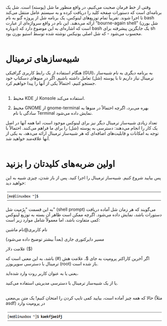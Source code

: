 وقتی از خط فرمان صحبت می‌کنیم، در واقع منظور ما شل (پوسته) است. شل یک برنامه‌ای است که دستورات صفحه کلید را دریافت کرده و به سیستم عامل منتقل می‌کند تا اجرا شوند. تقریباً تمام توزیع‌های لینوکس، یک برنامه شل از پروژه گنو به نام bash ارائه می‌دهند. این نام در واقع سرواژه‌ای از عبارت "bourne-again shell" (شل بورن دوباره) است که اشاره‌ای به این موضوع دارد که bash یک جایگزین پیشرفته برای sh محسوب می‌شود - که شل اصلی یونیکس نوشته شده توسط استیو بورن بود. <br> <br>
# شبیه‌سازهای ترمینال
هنگام استفاده از یک رابط کاربری گرافیکی (GUI)، به برنامه دیگری به نام شبیه‌ساز ترمینال نیاز داریم تا با پوسته (شل) تعامل داشته باشیم. اگر در منوهای دسکتاپ خود جستجو کنیم، احتمالاً یکی از آنها را پیدا خواهیم کرد. <br> <br>

1. محیط KDE از Konsole استفاده می‌کند. <br>

2. محیط GNOME از gnome-terminal بهره می‌برد، اگرچه احتمالاً در منوها به سادگی با نام Terminal نمایش داده می‌شود.<br>

تعداد زیادی شبیه‌ساز ترمینال دیگر نیز برای لینوکس موجود است، اما همه آنها در اصل یک کار را انجام می‌دهند: دسترسی به پوسته (شل) را برای ما فراهم می‌کنند. احتمالاً با توجه به امکانات و قابلیت‌های اضافه‌ای که هر شبیه‌ساز ترمینال ارائه می‌دهد، به یکی از آنها علاقه‌مند خواهید شد.<br> <br>

# اولین ضربه‌های کلیدتان را بزنید 

پس بیایید شروع کنیم. شبیه‌ساز ترمینال را اجرا کنید. پس از باز شدن، چیزی شبیه به این خواهید دید: <br>

![](../10000_images/0000001.png)

به این قسمت "پِرُمپت شل" (shell prompt) می‌گویند که هر زمان شل آماده دریافت دستورات باشد، نمایش داده می‌شود. اگرچه ممکن است ظاهر آن بسته به توزیع لینوکس کمی متفاوت باشد، اما معمولاً شامل موارد زیر است: <br>

نام کاربری@نام ماشین <br>

مسیر دایرکتوری جاری (بعداً بیشتر توضیح داده می‌شود) <br>

علامت دلار ($) <br>

اگر آخرین کاراکتر پرومپت به جای $، علامت هش (#) باشد، به این معنی است که ترمینال با دسترسی سوپریوزر (root) باز شده است.

یعنی یا به عنوان کاربر روت وارد شده‌اید،

یا از یک شبیه‌ساز ترمینال با دسترسی مدیریتی استفاده می‌کنید. <br><br>

حالا که همه چیز آماده است، بیایید کمی تایپ کردن را امتحان کنیم! یک متن بی‌معنی (مثلاً asdf) در پرومپت وارد <br>

![](../10000_images/0000002.png)